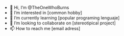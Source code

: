 - 👋 Hi, I’m @TheOneWhoBurns
- 👀 I’m interested in [common hobby]
- 🌱 I’m currently learning [popular programing lenguaje]
- 💞️ I’m looking to collaborate on [stereotipical project]
- 📫 How to reach me [email adress]
